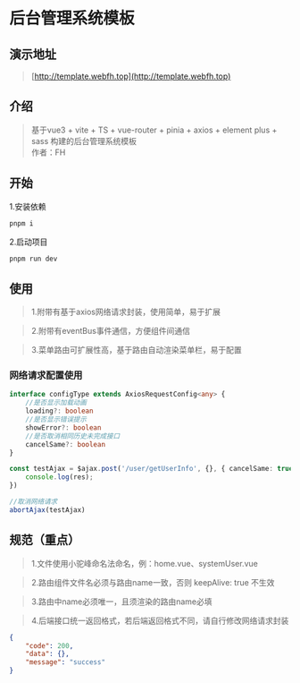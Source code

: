 # 后台管理系统模板

## 演示地址
> [http://template.webfh.top](http://template.webfh.top)

## 介绍
> 基于vue3 + vite + TS + vue-router + pinia + axios + element plus + sass 构建的后台管理系统模板  
> 作者：FH

## 开始
1.安装依赖
```sh
pnpm i 
```

2.启动项目
```sh
pnpm run dev
```

## 使用

> 1.附带有基于axios网络请求封装，使用简单，易于扩展  

> 2.附带有eventBus事件通信，方便组件间通信

> 3.菜单路由可扩展性高，基于路由自动渲染菜单栏，易于配置

### 网络请求配置使用

```ts
interface configType extends AxiosRequestConfig<any> {
    //是否显示加载动画
    loading?: boolean
    //是否显示错误提示
    showError?: boolean
    //是否取消相同历史未完成接口
    cancelSame?: boolean
}

const testAjax = $ajax.post('/user/getUserInfo', {}, { cancelSame: true, showError: true }).then(res => {
    console.log(res);
})

//取消网络请求
abortAjax(testAjax)
```

## 规范（重点）

> 1.文件使用小驼峰命名法命名，例：home.vue、systemUser.vue

> 2.路由组件文件名必须与路由name一致，否则 keepAlive: true 不生效

> 3.路由中name必须唯一，且须渲染的路由name必填

> 4.后端接口统一返回格式，若后端返回格式不同，请自行修改网络请求封装

```json
{
    "code": 200,
    "data": {},
    "message": "success"
}
```